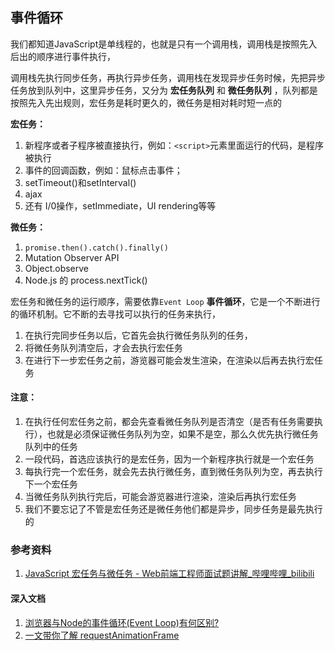 ## 事件循环

我们都知道JavaScript是单线程的，也就是只有一个调用栈，调用栈是按照先入后出的顺序进行事件执行，

调用栈先执行同步任务，再执行异步任务，调用栈在发现异步任务时候，先把异步任务放到队列中，这里异步任务，又分为 **宏任务队列** 和 **微任务队列** ，队列都是按照先入先出规则，宏任务是耗时更久的，微任务是相对耗时短一点的

**宏任务：**

1. 新程序或者子程序被直接执行，例如：`<script>`元素里面运行的代码，是程序被执行
2. 事件的回调函数，例如：鼠标点击事件；
3. setTimeout()和setInterval()
4. ajax
5. 还有 I/0操作，setImmediate，UI rendering等等

**微任务：**

1. `promise.then().catch().finally()`
2. Mutation Observer API
3. Object.observe
4. Node.js 的 process.nextTick()

宏任务和微任务的运行顺序，需要依靠`Event Loop` **事件循环**，它是一个不断进行的循环机制。它不断的去寻找可以执行的任务来执行，

1. 在执行完同步任务以后，它首先会执行微任务队列的任务，
2. 将微任务队列清空后，才会去执行宏任务
3. 在进行下一步宏任务之前，游览器可能会发生渲染，在渲染以后再去执行宏任务



#### 注意：

1. 在执行任何宏任务之前，都会先查看微任务队列是否清空（是否有任务需要执行），也就是必须保证微任务队列为空，如果不是空，那么久优先执行微任务队列中的任务
2. 一段代码，首选应该执行的是宏任务，因为一个新程序执行就是一个宏任务
3. 每执行完一个宏任务，就会先去执行微任务，直到微任务队列为空，再去执行下一个宏任务
4. 当微任务队列执行完后，可能会游览器进行渲染，渲染后再执行宏任务
5. 我们不要忘记了不管是宏任务还是微任务他们都是异步，同步任务是最先执行的

### 参考资料

1. [JavaScript 宏任务与微任务 - Web前端工程师面试题讲解_哔哩哔哩_bilibili](https://www.bilibili.com/video/BV1eQ4y1d7mE/?spm_id_from=333.337.search-card.all.click&vd_source=ce628a5bd43df277d141676215ef5ff3)

#### 深入文档
1. [浏览器与Node的事件循环(Event Loop)有何区别?](https://juejin.cn/post/6844903761949753352#heading-12)
2. [一文带你了解 requestAnimationFrame](https://juejin.cn/post/7082366494348148744)